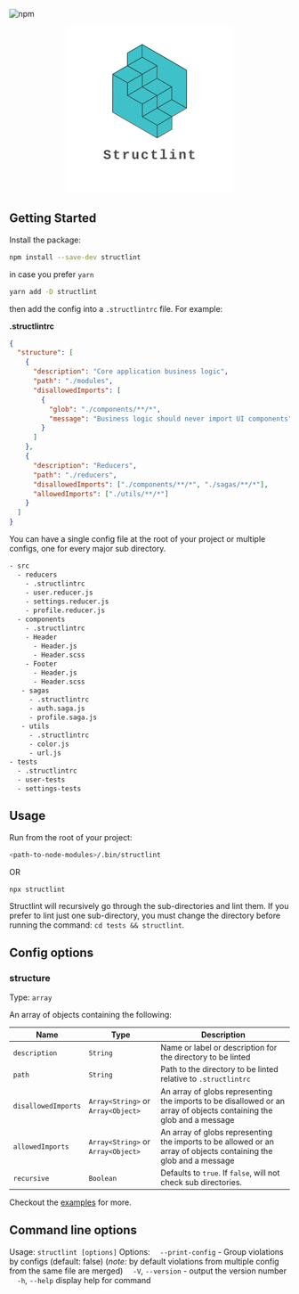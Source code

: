 ![npm](https://img.shields.io/npm/v/structlint?style=flat-square)

<p align="center">
  <img src="https://raw.githubusercontent.com/desfero/structlint/master/logo/logo_transparent.png" width="300" alt="structlint">
</p>

## Getting Started

Install the package:

```sh
npm install --save-dev structlint
```

in case you prefer `yarn`

```sh
yarn add -D structlint
```

then add the config into a `.structlintrc` file. For example:

**.structlintrc**

```json
{
  "structure": [
    {
      "description": "Core application business logic",
      "path": "./modules",
      "disallowedImports": [
        {
          "glob": "./components/**/*",
          "message": "Business logic should never import UI components"
        }
      ]
    },
    {
      "description": "Reducers",
      "path": "./reducers",
      "disallowedImports": ["./components/**/*", "./sagas/**/*"],
      "allowedImports": ["./utils/**/*"]
    }
  ]
}
```

You can have a single config file at the root of your project or multiple configs, one for every major sub directory.

```
- src
  - reducers
    - .structlintrc
    - user.reducer.js
    - settings.reducer.js
    - profile.reducer.js
  - components
    - .structlintrc
    - Header
      - Header.js
      - Header.scss
    - Footer
      - Header.js
      - Header.scss
   - sagas
     - .structlintrc
     - auth.saga.js
     - profile.saga.js
   - utils
     - .structlintrc
     - color.js
     - url.js
- tests
  - .structlintrc
  - user-tests
  - settings-tests
```

## Usage

Run from the root of your project:

```sh
<path-to-node-modules>/.bin/structlint
```

OR

```
npx structlint
```

Structlint will recursively go through the sub-directories and lint them.
If you prefer to lint just one sub-directory, you must change the directory before running the command: `cd tests && structlint`.

## Config options

### structure

Type: `array`

An array of objects containing the following:

| Name                | Type                               | Description                                                                                                          |
| ------------------- | ---------------------------------- | -------------------------------------------------------------------------------------------------------------------- |
| `description`       | `String`                           | Name or label or description for the directory to be linted                                                          |
| `path`              | `String`                           | Path to the directory to be linted relative to `.structlintrc`                                                       |
| `disallowedImports` | `Array<String>` or `Array<Object>` | An array of globs representing the imports to be disallowed or an array of objects containing the glob and a message |
| `allowedImports`    | `Array<String>` or `Array<Object>` | An array of globs representing the imports to be allowed or an array of objects containing the glob and a message    |
| `recursive`         | `Boolean`                          | Defaults to `true`. If `false`, will not check sub directories.                                                      |

Checkout the [examples](https://github.com/desfero/structlint/tree/master/examples) for more.

## Command line options

Usage: `structlint [options]`
Options:
&emsp;`--print-config` -  Group violations by configs (default: false) (_note:_ by default violations from multiple config from the same file are merged)
&emsp;`-V`, `--version` -  output the version number
&emsp;`-h`, `--help`      display help for command
